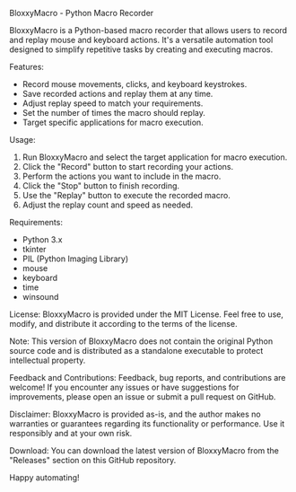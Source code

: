BloxxyMacro - Python Macro Recorder

BloxxyMacro is a Python-based macro recorder that allows users to record and replay mouse and keyboard actions. It's a versatile automation tool designed to simplify repetitive tasks by creating and executing macros.

Features:
- Record mouse movements, clicks, and keyboard keystrokes.
- Save recorded actions and replay them at any time.
- Adjust replay speed to match your requirements.
- Set the number of times the macro should replay.
- Target specific applications for macro execution.

Usage:
1. Run BloxxyMacro and select the target application for macro execution.
2. Click the "Record" button to start recording your actions.
3. Perform the actions you want to include in the macro.
4. Click the "Stop" button to finish recording.
5. Use the "Replay" button to execute the recorded macro.
6. Adjust the replay count and speed as needed.

Requirements:
- Python 3.x
- tkinter
- PIL (Python Imaging Library)
- mouse
- keyboard
- time
- winsound

License:
BloxxyMacro is provided under the MIT License. Feel free to use, modify, and distribute it according to the terms of the license.

Note: This version of BloxxyMacro does not contain the original Python source code and is distributed as a standalone executable to protect intellectual property.

Feedback and Contributions:
Feedback, bug reports, and contributions are welcome! If you encounter any issues or have suggestions for improvements, please open an issue or submit a pull request on GitHub.

Disclaimer:
BloxxyMacro is provided as-is, and the author makes no warranties or guarantees regarding its functionality or performance. Use it responsibly and at your own risk.

Download:
You can download the latest version of BloxxyMacro from the "Releases" section on this GitHub repository.

Happy automating!

